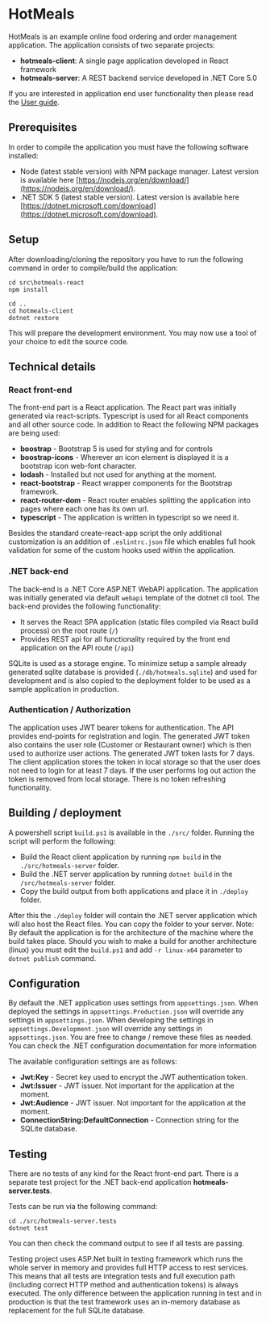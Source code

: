 # HotMeals

HotMeals is an example online food ordering and order management application. 
The application consists of two separate projects:
- **hotmeals-client**: A single page application developed in React framework
- **hotmeals-server**: A REST backend service developed in .NET Core 5.0

If you are interested in application end user functionality then please read the [User guide](docs/user_guide.md).

## Prerequisites

In order to compile the application you must have the following software installed:
- Node (latest stable version) with NPM package manager. Latest version is available here [https://nodejs.org/en/download/](https://nodejs.org/en/download/).
- .NET SDK 5 (latest stable version). Latest version is available here [https://dotnet.microsoft.com/download](https://dotnet.microsoft.com/download).


## Setup

After downloading/cloning the repository you have to run the following command in order to compile/build the application:

```
cd src\hotmeals-react
npm install

cd ..
cd hotmeals-client
dotnet restore
```

This will prepare the development environment. You may now use a tool of your choice to edit the source code.

## Technical details

### React front-end

The front-end part is a React application. The React part was initially generated via react-scripts.
Typescript is used for all React components and all other source code.
In addition to React the following NPM packages are being used:
- **boostrap** - Bootstrap 5 is used for styling and for controls
- **boostrap-icons** - Wherever an icon element is displayed it is a bootstrap icon web-font character.
- **lodash** - Installed but not used for anything at the moment.
- **react-bootstrap** - React wrapper components for the Bootstrap framework.
- **react-router-dom** - React router enables splitting the application into pages where each one has its own url.
- **typescript** - The application is written in typescript so we need it.

Besides the standard create-react-app script the only additional customization is an addition of `.eslintrc.json` file which enables full hook validation for some of the custom hooks used within the application.


### .NET back-end

The back-end is a .NET Core ASP.NET WebAPI application. The application was initially generated via default `webapi` template of the dotnet cli tool.
The back-end provides the following functionality:
- It serves the React SPA application (static files compiled via React build process) on the root route (`/`)
- Provides REST api for all functionality required by the front end application on the API route (`/api`)

SQLite is used as a storage engine. To minimize setup a sample already generated sqlite database is provided (`./db/hotmeals.sqlite`) and used for development and is also copied to the deployment folder to be used as a sample application in production.


### Authentication / Authorization

The application uses JWT bearer tokens for authentication. The API provides end-points for registration and login. 
The generated JWT token also contains the user role (Customer or Restaurant owner) which is then used to authorize user actions.
The generated JWT token lasts for 7 days. The client application stores the token in local storage so that the user does not need to login for at least 7 days.
If the user performs log out action the token is removed from local storage.
There is no token refreshing functionality.

## Building / deployment

A powershell script `build.ps1` is available in the `./src/` folder.
Running the script will perform the following:

- Build the React client application by running `npm build` in the `./src/hotmeals-server` folder.
- Build the .NET server application by running `dotnet build` in the `/src/hotmeals-server` folder.
- Copy the build output from both applications and place it in `./deploy` folder.

After this the `./deploy` folder will contain the .NET server application which will also host the React files.
You can copy the folder to your server.
Note: By default the application is for the architecture of the machine where the build takes place. Should you wish to make a build for another architecture (linux) you must edit the `build.ps1` and add `-r linux-x64` parameter to `dotnet publish` command.

## Configuration

By default the .NET application uses settings from `appsettings.json`.
When deployed the settings in `appsettings.Production.json` will override any settings in `appsettings.json`. 
When developing the settings in `appsettings.Development.json` will override any settings in `appsettings.json`. 
You are free to change / remove these files as needed. You can check the .NET configuration documentation for more information

The available configuration settings are as follows:
- **Jwt:Key** - Secret key used to encrypt the JWT authentication token.
- **Jwt:Issuer** - JWT issuer. Not important for the application at the moment.
- **Jwt:Audience** - JWT issuer. Not important for the application at the moment.
- **ConnectionString:DefaultConnection** - Connection string for the SQLite database.


## Testing

There are no tests of any kind for the React front-end part. 
There is a separate test project for the .NET back-end application **hotmeals-server.tests**.

Tests can be run via the following command:
````
cd ./src/hotmeals-server.tests
dotnet test
````
You can then check the command output to see if all tests are passing.

Testing project uses ASP.Net built in testing framework which runs the whole server in memory and provides full HTTP access to rest services. 
This means that all tests are integration tests and full execution path (including correct HTTP method and authentication tokens) is always executed.
The only difference between the application running in test and in production is that the test framework uses an in-memory database as replacement for the full SQLite database.
